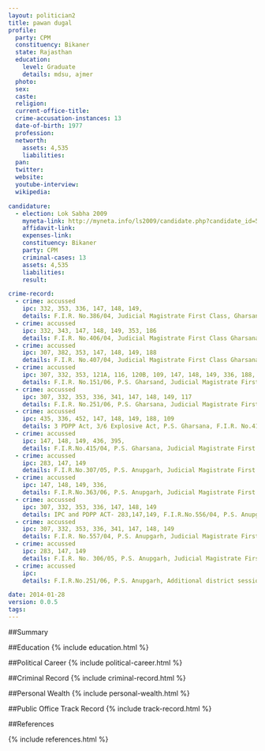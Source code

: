 ```yaml
---
layout: politician2
title: pawan dugal
profile: 
  party: CPM
  constituency: Bikaner
  state: Rajasthan
  education: 
    level: Graduate
    details: mdsu, ajmer
  photo: 
  sex: 
  caste: 
  religion: 
  current-office-title: 
  crime-accusation-instances: 13
  date-of-birth: 1977
  profession: 
  networth: 
    assets: 4,535
    liabilities: 
  pan: 
  twitter: 
  website: 
  youtube-interview: 
  wikipedia: 

candidature: 
  - election: Lok Sabha 2009
    myneta-link: http://myneta.info/ls2009/candidate.php?candidate_id=5898
    affidavit-link: 
    expenses-link: 
    constituency: Bikaner 
    party: CPM
    criminal-cases: 13
    assets: 4,535
    liabilities: 
    result:  

crime-record: 
  - crime: accussed
    ipc: 332, 353, 336, 147, 148, 149,
    details: F.I.R. No.386/04, Judicial Magistrate First Class, Gharsana 
  - crime: accussed
    ipc: 332, 343, 147, 148, 149, 353, 186
    details: F.I.R. No.406/04, Judicial Magistrate First Class Gharsana 
  - crime: accussed
    ipc: 307, 382, 353, 147, 148, 149, 188
    details: F.I.R. No.407/04, Judicial Magistrate First Class Gharsana 
  - crime: accussed
    ipc: 307, 332, 353, 121A, 116, 120B, 109, 147, 148, 149, 336, 188, 283,
    details: F.I.R. No.151/06, P.S. Gharsand, Judicial Magistrate First Class 
  - crime: accussed
    ipc: 307, 332, 353, 336, 341, 147, 148, 149, 117
    details: F.I.R. No.251/06, P.S. Gharsana, Judicial Magistrate First Class 
  - crime: accussed
    ipc: 435, 336, 452, 147, 148, 149, 188, 109
    details: 3 PDPP Act, 3/6 Explosive Act, P.S. Gharsana, F.I.R. No.414/04, Judicial Magistrate First Class 
  - crime: accussed
    ipc: 147, 148, 149, 436, 395,
    details: F.I.R.No.415/04, P.S. Gharsana, Judicial Magistrate First Class 
  - crime: accussed
    ipc: 283, 147, 149
    details: F.I.R.No.307/05, P.S. Anupgarh, Judicial Magistrate First Class Anupgarh 
  - crime: accussed
    ipc: 147, 148, 149, 336,
    details: F.I.R.No.363/06, P.S. Anupgarh, Judicial Magistrate First Class Anupgarh 
  - crime: accussed
    ipc: 307, 332, 353, 336, 147, 148, 149
    details: IPC and PDPP ACT- 283,147,149, F.I.R.No.556/04, P.S. Anupgarh, Judicial Magistrate First Class Anupgarh 
  - crime: accussed
    ipc: 307, 332, 353, 336, 341, 147, 148, 149
    details: F.I.R. No.557/04, P.S. Anupgarh, Judicial Magistrate First Class Anupgarh 
  - crime: accussed
    ipc: 283, 147, 149
    details: F.I.R. No. 306/05, P.S. Anupgarh, Judicial Magistrate First Class Anupgarh 
  - crime: accussed
    ipc: 
    details: F.I.R.No.251/06, P.S. Anupgarh, Additional district sessions judges, Anupgarh 

date: 2014-01-28
version: 0.0.5
tags: 
---
```

##Summary


##Education
{% include education.html %}


##Political Career
{% include political-career.html %}


##Criminal Record
{% include criminal-record.html %}


##Personal Wealth
{% include personal-wealth.html %}


##Public Office Track Record
{% include track-record.html %}


##References


{% include references.html %}